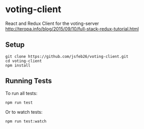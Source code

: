 # voting-client
React and Redux Client for the voting-server 
http://teropa.info/blog/2015/09/10/full-stack-redux-tutorial.html

## Setup
```
git clone https://github.com/jsfeb26/voting-client.git
cd voting-client
npm install
```

## Running Tests
To run all tests:
```
npm run test
```
Or to watch tests:
```
npm run test:watch
```
